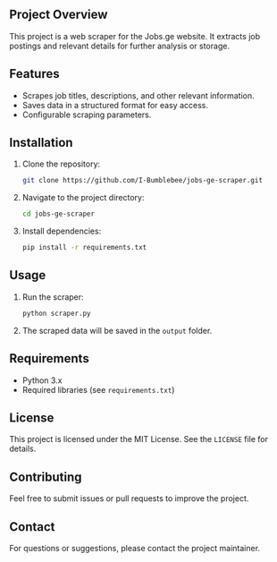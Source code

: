 ## Project Overview
This project is a web scraper for the Jobs.ge website. It extracts job postings and relevant details for further analysis or storage.

## Features
- Scrapes job titles, descriptions, and other relevant information.
- Saves data in a structured format for easy access.
- Configurable scraping parameters.

## Installation
1. Clone the repository:
    ```bash
    git clone https://github.com/I-Bumblebee/jobs-ge-scraper.git
    ```
2. Navigate to the project directory:
    ```bash
    cd jobs-ge-scraper
    ```
3. Install dependencies:
    ```bash
    pip install -r requirements.txt
    ```

## Usage
1. Run the scraper:
    ```bash
    python scraper.py
    ```
2. The scraped data will be saved in the `output` folder.

## Requirements
- Python 3.x
- Required libraries (see `requirements.txt`)

## License
This project is licensed under the MIT License. See the `LICENSE` file for details.

## Contributing
Feel free to submit issues or pull requests to improve the project.

## Contact
For questions or suggestions, please contact the project maintainer.